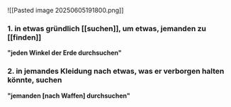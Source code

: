 ![[Pasted image 20250605191800.png]]

### 1. in etwas gründlich [[suchen]], um etwas, jemanden zu [[finden]]
**"jeden Winkel der Erde durchsuchen"**

### 2. in jemandes Kleidung nach etwas, was er verborgen halten könnte, suchen
**"jemanden [nach Waffen] durchsuchen"**
